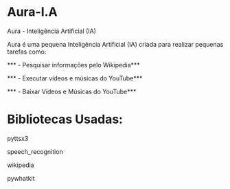 # Aura-I.A
 Aura - Inteligência Artificial (IA)

 Aura é uma pequena Inteligência Artificial (IA)
 criada para realizar pequenas tarefas como:

*** - Pesquisar informações pelo Wikipedia***

*** - Executar vídeos e músicas do YouTube***

*** - Baixar Videos e Músicas do YouTube***

# Bibliotecas Usadas:
pyttsx3

speech_recognition

wikipedia

pywhatkit